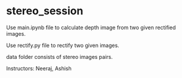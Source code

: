 # stereo_session

Use main.ipynb file to calculate depth image from two given rectified images.

Use rectify.py file to rectify two given images.

data folder consists of stereo images pairs.

Instructors: Neeraj, Ashish
